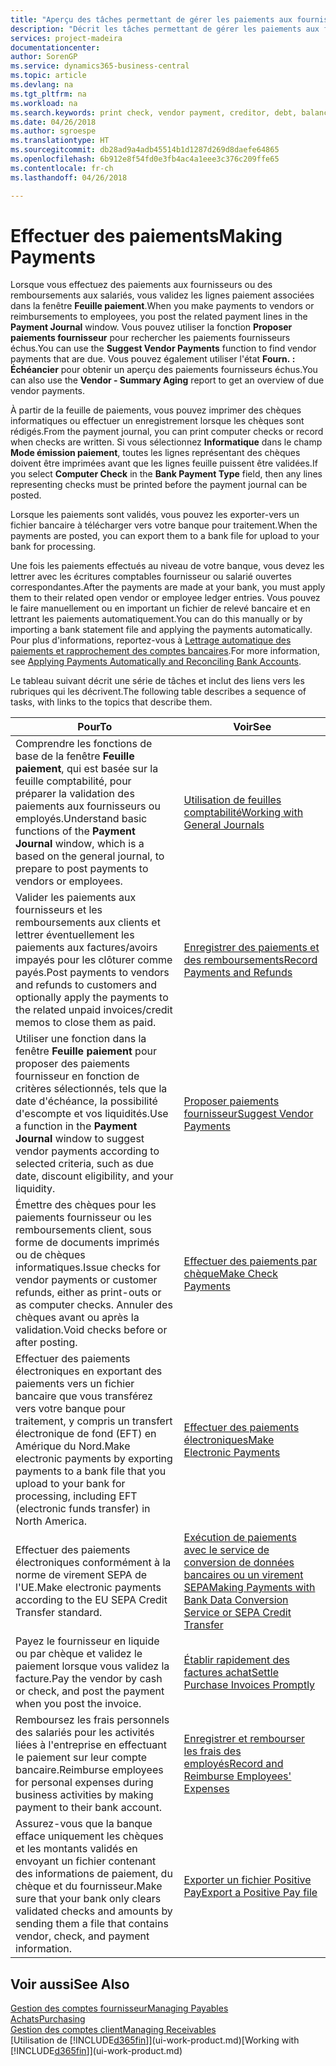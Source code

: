 ```yaml
---
title: "Aperçu des tâches permettant de gérer les paiements aux fournisseurs| Microsoft Docs"
description: "Décrit les tâches permettant de gérer les paiements aux fournisseurs ou aux créditeurs, y compris la validation de lignes paiement et d'obtenir un aperçu du solde échu."
services: project-madeira
documentationcenter: 
author: SorenGP
ms.service: dynamics365-business-central
ms.topic: article
ms.devlang: na
ms.tgt_pltfrm: na
ms.workload: na
ms.search.keywords: print check, vendor payment, creditor, debt, balance due, AP
ms.date: 04/26/2018
ms.author: sgroespe
ms.translationtype: HT
ms.sourcegitcommit: db28ad9a4adb45514b1d1287d269d8daefe64865
ms.openlocfilehash: 6b912e8f54fd0e3fb4ac4a1eee3c376c209ffe65
ms.contentlocale: fr-ch
ms.lasthandoff: 04/26/2018

---
```

# <a name="making-payments"></a><span data-ttu-id="fa4fe-103">Effectuer des paiements</span><span class="sxs-lookup"><span data-stu-id="fa4fe-103">Making Payments</span></span>
<span data-ttu-id="fa4fe-104">Lorsque vous effectuez des paiements aux fournisseurs ou des remboursements aux salariés, vous validez les lignes paiement associées dans la fenêtre **Feuille paiement**.</span><span class="sxs-lookup"><span data-stu-id="fa4fe-104">When you make payments to vendors or reimbursements to employees, you post the related payment lines in the **Payment Journal** window.</span></span> <span data-ttu-id="fa4fe-105">Vous pouvez utiliser la fonction **Proposer paiements fournisseur** pour rechercher les paiements fournisseurs échus.</span><span class="sxs-lookup"><span data-stu-id="fa4fe-105">You can use the **Suggest Vendor Payments** function to find vendor payments that are due.</span></span> <span data-ttu-id="fa4fe-106">Vous pouvez également utiliser l'état **Fourn. : Échéancier** pour obtenir un aperçu des paiements fournisseurs échus.</span><span class="sxs-lookup"><span data-stu-id="fa4fe-106">You can also use the **Vendor - Summary Aging** report to get an overview of due vendor payments.</span></span>

<span data-ttu-id="fa4fe-107">À partir de la feuille de paiements, vous pouvez imprimer des chèques informatiques ou effectuer un enregistrement lorsque les chèques sont rédigés.</span><span class="sxs-lookup"><span data-stu-id="fa4fe-107">From the payment journal, you can print computer checks or record when checks are written.</span></span> <span data-ttu-id="fa4fe-108">Si vous sélectionnez **Informatique** dans le champ **Mode émission paiement**, toutes les lignes représentant des chèques doivent être imprimées avant que les lignes feuille puissent être validées.</span><span class="sxs-lookup"><span data-stu-id="fa4fe-108">If you select **Computer Check** in the **Bank Payment Type** field, then any lines representing checks must be printed before the payment journal can be posted.</span></span>

<span data-ttu-id="fa4fe-109">Lorsque les paiements sont validés, vous pouvez les exporter-vers un fichier bancaire à télécharger vers votre banque pour traitement.</span><span class="sxs-lookup"><span data-stu-id="fa4fe-109">When the payments are posted, you can export them to a bank file for upload to your bank for processing.</span></span>

<span data-ttu-id="fa4fe-110">Une fois les paiements effectués au niveau de votre banque, vous devez les lettrer avec les écritures comptables fournisseur ou salarié ouvertes correspondantes.</span><span class="sxs-lookup"><span data-stu-id="fa4fe-110">After the payments are made at your bank, you must apply them to their related open vendor or employee ledger entries.</span></span> <span data-ttu-id="fa4fe-111">Vous pouvez le faire manuellement ou en important un fichier de relevé bancaire et en lettrant les paiements automatiquement.</span><span class="sxs-lookup"><span data-stu-id="fa4fe-111">You can do this manually or by importing a bank statement file and applying the payments automatically.</span></span> <span data-ttu-id="fa4fe-112">Pour plus d'informations, reportez-vous à [Lettrage automatique des paiements et rapprochement des comptes bancaires](receivables-apply-payments-auto-reconcile-bank-accounts.md).</span><span class="sxs-lookup"><span data-stu-id="fa4fe-112">For more information, see [Applying Payments Automatically and Reconciling Bank Accounts](receivables-apply-payments-auto-reconcile-bank-accounts.md).</span></span>

<span data-ttu-id="fa4fe-113">Le tableau suivant décrit une série de tâches et inclut des liens vers les rubriques qui les décrivent.</span><span class="sxs-lookup"><span data-stu-id="fa4fe-113">The following table describes a sequence of tasks, with links to the topics that describe them.</span></span>

| <span data-ttu-id="fa4fe-114">Pour</span><span class="sxs-lookup"><span data-stu-id="fa4fe-114">To</span></span> | <span data-ttu-id="fa4fe-115">Voir</span><span class="sxs-lookup"><span data-stu-id="fa4fe-115">See</span></span> |
| --- | --- |
|<span data-ttu-id="fa4fe-116">Comprendre les fonctions de base de la fenêtre **Feuille paiement**, qui est basée sur la feuille comptabilité, pour préparer la validation des paiements aux fournisseurs ou employés.</span><span class="sxs-lookup"><span data-stu-id="fa4fe-116">Understand basic functions of the **Payment Journal** window, which is a based on the general journal, to prepare to post payments to vendors or employees.</span></span>|[<span data-ttu-id="fa4fe-117">Utilisation de feuilles comptabilité</span><span class="sxs-lookup"><span data-stu-id="fa4fe-117">Working with General Journals</span></span>](ui-work-general-journals.md)|
|<span data-ttu-id="fa4fe-118">Valider les paiements aux fournisseurs et les remboursements aux clients et lettrer éventuellement les paiements aux factures/avoirs impayés pour les clôturer comme payés.</span><span class="sxs-lookup"><span data-stu-id="fa4fe-118">Post payments to vendors and refunds to customers and optionally apply the payments to the related unpaid invoices/credit memos to close them as paid.</span></span>|[<span data-ttu-id="fa4fe-119">Enregistrer des paiements et des remboursements</span><span class="sxs-lookup"><span data-stu-id="fa4fe-119">Record Payments and Refunds</span></span>](payables-how-post-payments-refunds.md)|
| <span data-ttu-id="fa4fe-120">Utiliser une fonction dans la fenêtre **Feuille paiement** pour proposer des paiements fournisseur en fonction de critères sélectionnés, tels que la date d'échéance, la possibilité d'escompte et vos liquidités.</span><span class="sxs-lookup"><span data-stu-id="fa4fe-120">Use a function in the **Payment Journal** window to suggest vendor payments according to selected criteria, such as due date, discount eligibility, and your liquidity.</span></span> |[<span data-ttu-id="fa4fe-121">Proposer paiements fournisseur</span><span class="sxs-lookup"><span data-stu-id="fa4fe-121">Suggest Vendor Payments</span></span>](payables-how-suggest-vendor-payments.md) |
| <span data-ttu-id="fa4fe-122">Émettre des chèques pour les paiements fournisseur ou les remboursements client, sous forme de documents imprimés ou de chèques informatiques.</span><span class="sxs-lookup"><span data-stu-id="fa4fe-122">Issue checks for vendor payments or customer refunds, either as print-outs or as computer checks.</span></span> <span data-ttu-id="fa4fe-123">Annuler des chèques avant ou après la validation.</span><span class="sxs-lookup"><span data-stu-id="fa4fe-123">Void checks before or after posting.</span></span> |[<span data-ttu-id="fa4fe-124">Effectuer des paiements par chèque</span><span class="sxs-lookup"><span data-stu-id="fa4fe-124">Make Check Payments</span></span>](payables-how-work-checks.md) |
|<span data-ttu-id="fa4fe-125">Effectuer des paiements électroniques en exportant des paiements vers un fichier bancaire que vous transférez vers votre banque pour traitement, y compris un transfert électronique de fond (EFT) en Amérique du Nord.</span><span class="sxs-lookup"><span data-stu-id="fa4fe-125">Make electronic payments by exporting payments to a bank file that you upload to your bank for processing, including EFT (electronic funds transfer) in North America.</span></span> |[<span data-ttu-id="fa4fe-126">Effectuer des paiements électroniques</span><span class="sxs-lookup"><span data-stu-id="fa4fe-126">Make Electronic Payments</span></span>](payables-how-export-payments-bank-file.md)|
|<span data-ttu-id="fa4fe-127">Effectuer des paiements électroniques conformément à la norme de virement SEPA de l'UE.</span><span class="sxs-lookup"><span data-stu-id="fa4fe-127">Make electronic payments according to the EU SEPA Credit Transfer standard.</span></span>|[<span data-ttu-id="fa4fe-128">Exécution de paiements avec le service de conversion de données bancaires ou un virement SEPA</span><span class="sxs-lookup"><span data-stu-id="fa4fe-128">Making Payments with Bank Data Conversion Service or SEPA Credit Transfer</span></span>](finance-make-payments-with-bank-data-conversion-service-or-sepa-credit-transfer.md)|
| <span data-ttu-id="fa4fe-129">Payez le fournisseur en liquide ou par chèque et validez le paiement lorsque vous validez la facture.</span><span class="sxs-lookup"><span data-stu-id="fa4fe-129">Pay the vendor by cash or check, and post the payment when you post the invoice.</span></span> |[<span data-ttu-id="fa4fe-130">Établir rapidement des factures achat</span><span class="sxs-lookup"><span data-stu-id="fa4fe-130">Settle Purchase Invoices Promptly</span></span>](finance-how-to-settle-purchase-invoices-promptly.md) |
|<span data-ttu-id="fa4fe-131">Remboursez les frais personnels des salariés pour les activités liées à l'entreprise en effectuant le paiement sur leur compte bancaire.</span><span class="sxs-lookup"><span data-stu-id="fa4fe-131">Reimburse employees for personal expenses during business activities by making payment to their bank account.</span></span>|[<span data-ttu-id="fa4fe-132">Enregistrer et rembourser les frais des employés</span><span class="sxs-lookup"><span data-stu-id="fa4fe-132">Record and Reimburse Employees' Expenses</span></span>](finance-how-record-reimburse-employee-expenses.md)|
| <span data-ttu-id="fa4fe-133">Assurez-vous que la banque efface uniquement les chèques et les montants validés en envoyant un fichier contenant des informations de paiement, du chèque et du fournisseur.</span><span class="sxs-lookup"><span data-stu-id="fa4fe-133">Make sure that your bank only clears validated checks and amounts by sending them a file that contains vendor, check, and payment information.</span></span> |[<span data-ttu-id="fa4fe-134">Exporter un fichier Positive Pay</span><span class="sxs-lookup"><span data-stu-id="fa4fe-134">Export a Positive Pay file</span></span>](finance-how-positive-pay.md) |

## <a name="see-also"></a><span data-ttu-id="fa4fe-135">Voir aussi</span><span class="sxs-lookup"><span data-stu-id="fa4fe-135">See Also</span></span>
[<span data-ttu-id="fa4fe-136">Gestion des comptes fournisseur</span><span class="sxs-lookup"><span data-stu-id="fa4fe-136">Managing Payables</span></span>](payables-manage-payables.md)  
[<span data-ttu-id="fa4fe-137">Achats</span><span class="sxs-lookup"><span data-stu-id="fa4fe-137">Purchasing</span></span>](purchasing-manage-purchasing.md)  
[<span data-ttu-id="fa4fe-138">Gestion des comptes client</span><span class="sxs-lookup"><span data-stu-id="fa4fe-138">Managing Receivables</span></span>](receivables-manage-receivables.md)  
<span data-ttu-id="fa4fe-139">[Utilisation de [!INCLUDE[d365fin](includes/d365fin_md.md)]](ui-work-product.md)</span><span class="sxs-lookup"><span data-stu-id="fa4fe-139">[Working with [!INCLUDE[d365fin](includes/d365fin_md.md)]](ui-work-product.md)</span></span>  

